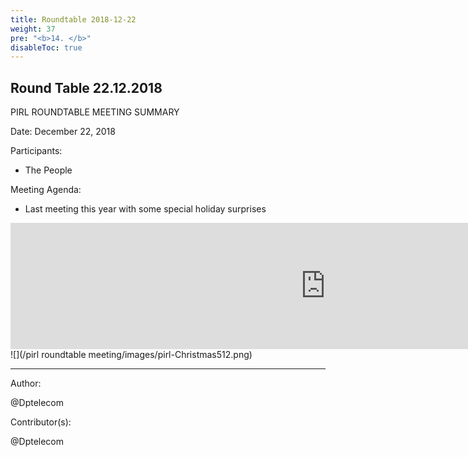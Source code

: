 ```yaml
---
title: Roundtable 2018-12-22
weight: 37
pre: "<b>14. </b>"
disableToc: true
---
```


## Round Table 22.12.2018

﻿PIRL ROUNDTABLE MEETING SUMMARY

Date: December 22, 2018

Participants:

- The People

Meeting Agenda:

 - Last meeting this year with some special holiday surprises 

<iframe width="1007" height="202" src="http://free.timeanddate.com/countdown/i6jva3yz/n48/cf12/cm0/cu4/ct0/cs0/ca0/cr0/ss0/caca2d629/cpca2d629/pct/tcfff/fs300/szw320/szh135/tatTime%20left%20to%20Pirl%20Round%20Table%20live%20from/taca2d629/tptTime%20since%20Event%20started%20in/tpca2d629/maca2d629/mpca2d629/iso2018-12-22T17:00:00/baca2d629" frameborder="0"></iframe>
![](/pirl roundtable meeting/images/pirl-Christmas512.png)











---
Author:


@Dptelecom



Contributor(s):


@Dptelecom